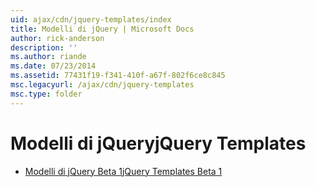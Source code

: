 ```yaml
---
uid: ajax/cdn/jquery-templates/index
title: Modelli di jQuery | Microsoft Docs
author: rick-anderson
description: ''
ms.author: riande
ms.date: 07/23/2014
ms.assetid: 77431f19-f341-410f-a67f-802f6ce8c845
msc.legacyurl: /ajax/cdn/jquery-templates
msc.type: folder
---
```

<a name="jquery-templates"></a><span data-ttu-id="1778a-102">Modelli di jQuery</span><span class="sxs-lookup"><span data-stu-id="1778a-102">jQuery Templates</span></span>
====================
- [<span data-ttu-id="1778a-103">Modelli di jQuery Beta 1</span><span class="sxs-lookup"><span data-stu-id="1778a-103">jQuery Templates Beta 1</span></span>](cdnjquerytemplatesbeta1.md)

